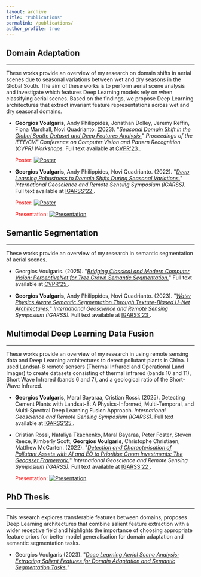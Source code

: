 ```yaml
---
layout: archive
title: "Publications"
permalink: /publications/
author_profile: true
---
```


## Domain Adaptation
_____
These works provide an overview of my research on domain shifts in aerial scenes due to seasonal variations between wet and dry seasons in the Global South. The aim of these works is to perform aerial scene analysis and investigate which features Deep Learning models rely on when classifying aerial scenes. Based on the findings, we propose Deep Learning architectures that extract invariant feature representations across wet and dry seasonal domains.

* **Georgios Voulgaris**, Andy Philippides, Jonathan Dolley, Jeremy Reffin, Fiona Marshall, Novi Quadrianto. (2023). "[*Seasonal Domain Shift in the Global South: Dataset and Deep Features Analysis.*](https://openaccess.thecvf.com/content/CVPR2023W/EarthVision/html/Voulgaris_Seasonal_Domain_Shift_in_the_Global_South_Dataset_and_Deep_CVPRW_2023_paper.html)"
<i>Proceedings of the IEEE/CVF Conference on Computer Vision and Pattern Recognition (CVPR) Workshops. </i> Full text available at <a href="https://openaccess.thecvf.com/content/CVPR2023W/EarthVision/html/Voulgaris_Seasonal_Domain_Shift_in_the_Global_South_Dataset_and_Deep_CVPRW_2023_paper.html"> CVPR'23 </a>.

  <span style="color:red;">Poster:</span>
[![Poster](https://gvsam7.github.io/images/Poster_GeorgiosVoulgaris.png)](https://gvsam7.github.io/images/Poster_GeorgiosVoulgaris.png)

* **Georgios Voulgaris**, Andy Philippides, Novi Quadrianto. (2022). "[*Deep Learning Robustness to Domain Shifts During Seasonal Variations.*](https://ieeexplore.ieee.org/abstract/document/9883940)"
<i>International Geoscience and Remote Sensing Symposium (IGARSS). </i> Full text available at <a href="https://ieeexplore.ieee.org/abstract/document/9883940"> IGARSS'22 </a>.

  <span style="color:red;">Poster:</span>
[![Poster](https://gvsam7.github.io/images/Poster_GeorgiosVoulgaris_IGARSS2022.png)](https://gvsam7.github.io/images/Poster_GeorgiosVoulgaris_IGARSS2022.png)


  <span style="color:red;">Presentation:</span>
[![Presentation](https://img.youtube.com/vi/Zci4eASXmkQ/maxresdefault.jpg)](https://www.youtube.com/watch?v=Zci4eASXmkQ)

## Semantic Segmentation
_____
These works provide an overview of my research in semantic segmentation of aerial scenes.

* Georgios Voulgaris. (2025). "[*Bridging Classical and Modern Computer Vision: PerceptiveNet for Tree Crown Semantic Segmentation.*](https://openaccess.thecvf.com/content/CVPR2025W/EarthVision/html/Voulgaris_Bridging_Classical_and_Modern_Computer_Vision_PerceptiveNet_for_Tree_Crown_CVPRW_2025_paper.html)"
</i> Full text available at <a href="https://openaccess.thecvf.com/content/CVPR2025W/EarthVision/html/Voulgaris_Bridging_Classical_and_Modern_Computer_Vision_PerceptiveNet_for_Tree_Crown_CVPRW_2025_paper.html"> CVPR'25 </a>.

* **Georgios Voulgaris**, Andy Philippides, Novi Quadrianto. (2023). "[*Water Physics Aware Semantic Segmentation Through Texture-Biased U-Net Architectures.*](https://ieeexplore.ieee.org/abstract/document/10281796)"
<i>International Geoscience and Remote Sensing Symposium (IGARSS). </i> Full text available at <a href="https://ieeexplore.ieee.org/abstract/document/10281796"> IGARSS'23 </a>.

## Multimodal Deep Learning Data Fusion
_____
These works provide an overview of my research in using remote sensing data and Deep Learning architectures to detect pollutant plants in China. I used Landsat-8 remote sensors (Thermal Infrared and Operational Land Imager) to create datasets consisting of thermal infrared (bands 10 and 11), Short Wave Infrared (bands 6 and 7), and a geological ratio of the Short-Wave Infrared.

* **Georgios Voulgaris**, Maral Bayaraa, Cristian Rossi. (2025). Detecting Cement Plants with Landsat-8: A Physics-Informed, Multi-Temporal, and Multi-Spectral Deep Learning Fusion Approach.
<i>International Geoscience and Remote Sensing Symposium (IGARSS). </i> Full text available at <a href="https://www.2025.ieeeigarss.org/view_paper.php?PaperNum=3165&SessionID=1500"> IGARSS'25 </a>.    

* Cristian Rossi, Nataliya Tkachenko, Maral Bayaraa, Peter Foster, Steven Reece, Kimberly Scott, **Georgios Voulgaris**, Christophe Christiaen, Matthew McCarten. (2022). "[*Detection and Characterisation of Pollutant Assets with AI and EO to Prioritise Green Investments: The Geoasset Framework.*](https://ieeexplore.ieee.org/abstract/document/9883772)"
<i>International Geoscience and Remote Sensing Symposium (IGARSS). </i> Full text available at <a href="https://ieeexplore.ieee.org/abstract/document/9883772"> IGARSS'22 </a>.

    <span style="color:red;">Presentation:</span>
[![Presentation](https://img.youtube.com/vi/0xkWbdjljWk/maxresdefault.jpg)](https://www.youtube.com/watch?v=0xkWbdjljWk)


## PhD Thesis
_____
This research explores transferable features between domains, proposes Deep Learning architectures that combine salient feature extraction with a wider receptive field and highlights the importance of choosing appropriate feature priors for better model generalisation for domain adaptation and semantic segmentation tasks.

* Georgios Voulgaris (2023). "[*Deep Learning Aerial Scene Analysis: Extracting Salient Features for Domain Adaptation and Semantic Segmentation Tasks.*](https://sussex.figshare.com/articles/thesis/Deep_learning_aerial_scene_analysis_extracting_salient_features_for_domain_adaptation_and_semantic_segmentation_tasks/24573301)"

<!-- {% if author.googlescholar %}
  You can also find my articles on <u><a href="{{author.googlescholar}}">my Google Scholar profile</a>.</u>
{% endif %}

{% include base_path %}

{% for post in site.publications reversed %}
  {% include archive-single.html %}
{% endfor %} -->
